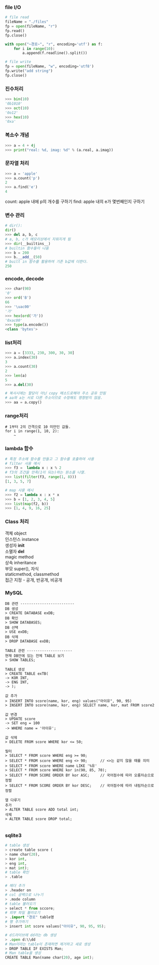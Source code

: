 ### file I/O
```python
# file read
fileName = "./files"
fp = open(fileName, "r")
fp.read()
fp.close()

with open("~경로~", "r", encoding='utf') as f:
	for i in range(10):
		a.append(f.readline().split())
```
```python
# file write
fp = open(fileName, "w", encoding='utf8')
fp.write("add string")
fp.close()
```

### 진수처리
```python
>>> bin(10)
'0b1010'
>>> oct(10)
'0o12'
>>> hex(10)
'0xa'
```

### 복소수 개념
```python
>>> a = 4 + 4j
>>> print("real: %d, imag: %d" % (a.real, a.imag))
```

### 문자열 처리
```python
>>> a = 'apple'
>>> a.count('p')
2
>>> a.find('e')
4
```
count: apple 내에 p의 개수를 구하기
find: apple 내의 e가 몇번째인지 구하기

### 변수 관리
```python
# dir(): 
dir()
>>> del a, b, c
# a, b, c가 메모리상에서 지워지게 됨
>>> dir(__builtins__)
# builtin 함수들이 나옴
>>> b = 200
>>> b.__add__(50)
# built in 함수를 활용하여 기존 b값에 더한다.
250

```

### encode, decode
```python
>>> char(98)
'0'
>>> ord('B')
66
>>> '\uac00'
'가'
>>> hex(ord('가'))
'0xac00'
>>> type(a.encode())
<class 'bytes'>
```

### list처리
```python
>>> a = [3333, 230, 300, 30, 30]
>>> a.index(30)
3
>>> a.count(30)
2
>>> len(a)
5
>>> a.del(30)

# 복사시에는 할당이 아닌 copy 메소드로해야 주소 공유 안됨
# aa와 a는 서로 다른 주소이므로 수정해도 영향받지 않음.
>>> aa = a.copy()
```

### range처리
```pyhton
# 1부터 2의 간격으로 10 미만인 값들.
for i in range(1, 10, 2):
	~
```

### lambda 함수
```python
# 특정 주소에 함수를 만들고 그 함수를 호출하여 사용
# filter 사용 예시
>>> f3 =  lambda x : x % 2
# f3의 조건을 만족(1이 되는)하는 원소를 나열.
>>> list(filter(f3, range(1, 8)))
[1, 3, 5, 7]

# map 사용 예시
>>> f2 = lambda x : x * x
>>> b = [1, 2, 3, 4, 5]
>>> list(map(f2, b))
>>> [1, 4, 9, 16, 25]
```

### Class 처리
객체 object  
인스턴스 instance  
생성자 __init__  
소멸자 __del__  
magic method  
상속 inheritance  
부모 super(), 자식  
staticmethod, classmethod  
접근 지정 - 공개, 반공개, 비공개  



### MySQL
```
DB 관련 -------------------------
DB 생성 
> CREATE DATABASE exDB;
DB 확인
> SHOW DATABASES;
DB 선택
> USE exDB;
DB 삭제
> DROP DATABASE exDB;

TABLE 관련 ---------------------
현재 DB안에 있는 전체 TABLE 보기
> SHOW TABLES;

TABLE 생성
> CREATE TABLE exTB(
-> KOR INT,
-> ENG INT,
-> );

값 추가
> INSERT INTO score(name, kor, eng) values("아이유", 90, 95)
> INSERT INTO score(name, kor, eng) SELECT name, kor, mat FROM score2

값 변경
> UPDATE score
-> SET eng = 100
-> WHERE name = '아이유';

값 삭제
> DELETE FROM score WHERE kor <= 50;

필터
> SELECT * FROM score WHERE eng >= 90;
> SELECT * FROM score WHERE eng <> 90;		// <>는 같지 않을 때를 의미
> SELECT * FROM score WHERE name LIKE '%유'
> SELECT * FROM score WHERE kor in(90, 85, 70);
> SELECT * FROM SCORE ORDER BY kor ASC;		// 국어점수에 따라 오름차순으로 정렬
> SELECT * FROM SCORE ORDER BY kor DESC;	// 국어점수에 따라 내림차순으로 정렬

열 다루기
추가
> ALTER TABLE score ADD total int;
삭제
> ALTER TABLE score DROP total; 


```

### sqlite3
```python
# table 생성
> create table score (
> name char(20),
> kor int,
> eng int,
> mat int);
# table 확인
> .table

# 헤더 추가
> .header on
# col 공백으로 나누기
> .mode column
# table 불러오기
> select * from sccore;
# 외부 파일 불러오기
> .import "경로" table명
# 행 추가하기
> insert int score values("아이유", 90, 95, 95);

# d드라이브에 dd라는 db 생성
> .open d:\\dd
# Man이라는 table이 존재하면 제거하고 새로 생성  
> DROP TABLE IF EXISTS Man;
# Man table을 생성
CREATE TABLE Man(name char(20), age int);
```
